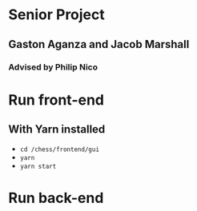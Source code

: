 # Senior Project
## Gaston Aganza and Jacob Marshall
### Advised by Philip Nico 

# Run front-end
## With Yarn installed 

- `cd /chess/frontend/gui`
- `yarn`
- `yarn start`

# Run back-end